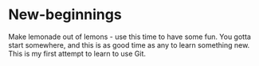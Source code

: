 # New-beginnings
Make lemonade out of lemons - use this time to  have some fun. You gotta start somewhere, and this is as good time as any to learn something new. This is my first attempt to learn to use Git. 

